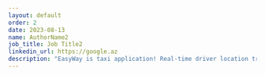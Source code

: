 ```yaml
---
layout: default
order: 2
date: 2023-08-13
name: AuthorName2
job_title: Job Title2
linkedin_url: https://google.az
description: "EasyWay is taxi application! Real-time driver location tracking, instant push notifications, get fare estimates, review ride history, and rate drivers for transparency. EasyWay Taxi app supports multiple languages."
---
```

